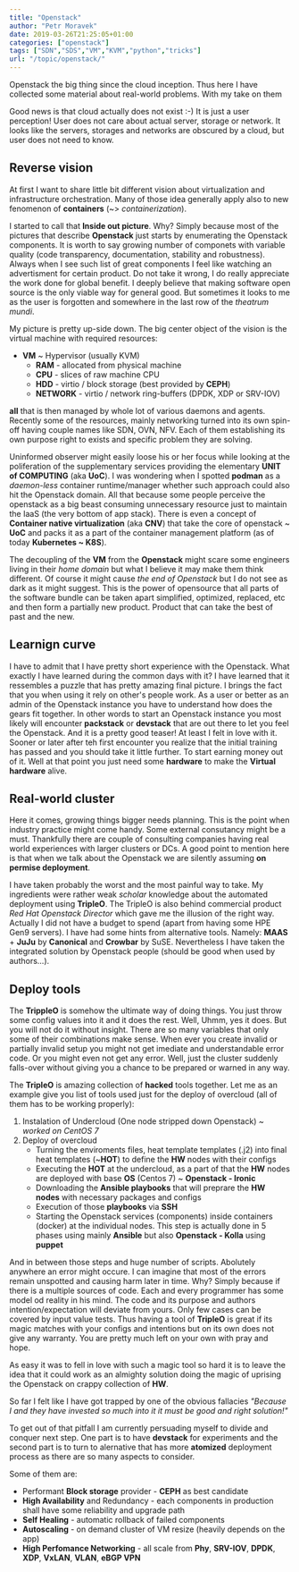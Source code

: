 ```yaml
---
title: "Openstack"
author: "Petr Moravek"
date: 2019-03-26T21:25:05+01:00
categories: ["openstack"]
tags: ["SDN","SDS","VM","KVM","python","tricks"]
url: "/topic/openstack/"
---
```


Openstack the big thing since the cloud inception. Thus here I have collected some material
about real-world problems. With my take on them

<!--more-->

Good news is that cloud actually does not exist :-) It is just a user perception! User does not care about actual server, storage or network. It looks like the servers, storages and networks are obscured by a cloud, but user does not need to know.

## Reverse vision

At first I want to share little bit different vision about virtualization and infrastructure orchestration. Many of those idea generally apply also to new fenomenon of __containers__ (~> _containerization_).

I started to call that __Inside out picture__. Why? Simply because most of the pictures that describe __Openstack__ just starts by enumerating the Openstack components. It is worth to say growing number of componets with variable quality (code transparency, documentation, stability and robustness). Always when I see such list of great components I feel like watching an advertisment for certain product. Do not take it wrong, I do really appreciate the work done for global benefit. I deeply believe that making software open source is the only viable way for general good. But sometimes it looks to me as the user is forgotten and somewhere in the last row of the _theatrum mundi_.

My picture is pretty up-side down. The big center object of the vision is the virtual machine with required resources:

* __VM__ ~ Hypervisor (usually KVM)
	* __RAM__ - allocated from physical machine
	* __CPU__ - slices of raw machine CPU
	* __HDD__ - virtio / block storage (best provided by __CEPH__)
	* __NETWORK__ - virtio / network ring-buffers (DPDK, XDP or SRV-IOV)

__all__ that is then managed by whole lot of various daemons and agents. Recently some of the resources, mainly networking turned into its own spin-off having couple names like SDN, OVN, NFV. Each of them establishing its own purpose right to exists and specific problem they are solving.

Uninformed observer might easily loose his or her focus while looking at the poliferation of the supplementary services providing the elementary __UNIT of COMPUTING__ (aka __UoC__). I was wondering when I spotted __podman__ as a _daemon-less_ container runtime/manager whether such approach could also hit the Openstack domain. All that because some people perceive the openstack as a big beast consuming unnecessary resource just to maintain the IaaS (the very bottom of app stack). There is even a concept of __Container native virtualization__ (aka __CNV__) that take the core of openstack ~ __UoC__ and packs it as a part of the container management platform (as of today __Kubernetes ~ K8S__).

The decoupling of the __VM__ from the __Openstack__ might scare some engineers living in their _home domain_ but what I believe it may make them think different. Of course it might cause _the end of Openstack_ but I do not see as dark as it might suggest. This is the power of opensource that all parts of the software bundle can be taken apart simplified, optimized, replaced, etc and then form a partially new product. Product that can take the best of past and the new.

## Learnign curve 

I have to admit that I have pretty short experience with the Openstack. What exactly I have learned during the common days with it? I have learned that it ressembles a puzzle that has pretty amazing final picture. I brings the fact that you when using it rely on other's people work. As a user or better as an admin of the Openstack instance you have to understand how does the gears fit together. In other words to start an Openstack instance you most likely will encounter __packstack__ or __devstack__ that are out there to let you feel the Openstack. And it is a pretty good teaser! At least I felt in love with it. Sooner or later after teh first encounter you realize that the initial training has passed and you should take it little further. To start earning money out of it. Well at that point you just need some __hardware__ to make the __Virtual hardware__ alive.

## Real-world cluster

Here it comes, growing things bigger needs planning. This is the point when industry practice might come handy. Some external consutancy might be a must. Thankfully there are couple of consulting companies having real world experiences with larger clusters or DCs. A good point to mention here is that when we talk about the Openstack we are silently assuming __on permise deployment__.

I have taken probably the worst and the most painful way to take. My ingredients were rather weak _scholar_ knowledge about the automated deployment using __TripleO__. The TripleO is also behind commercial product _Red Hat Openstack Director_ which gave me the illusion of the right way. Actually I did not have a budget to spend (apart from having some HPE Gen9 servers). I have had some hints from alternative tools. Namely: __MAAS__ + __JuJu__ by __Canonical__ and __Crowbar__ by SuSE. Nevertheless I have taken the integrated solution by Openstack people (should be good when used by authors...).

## Deploy tools

The __TrippleO__ is somehow the ultimate way of doing things. You just throw some config values into it and it does the rest. Well, Uhmm, yes it does. But you will not do it without insight. There are so many variables that only some of their combinations make sense. When ever you create invalid or partially invalid setup you might not get imediate and understandable error code. Or you might even not get any error. Well, just the cluster suddenly falls-over without giving you a chance to be prepared or warned in any way.

The __TripleO__ is amazing collection of __hacked__ tools together. Let me as an example give you list of tools used just for the deploy of overcloud (all of them has to be working properly):

1. Instalation of Undercloud (One node stripped down Openstack) _~ worked on CentOS 7_
2. Deploy of overcloud
	* Turning the enviroments files, heat template templates (.j2) into final heat templates (~__HOT__) to define the __HW__ nodes with their configs
	* Executing the __HOT__ at the undercloud, as a part of that the __HW__ nodes are deployed with base __OS__ (Centos 7) ~ __Openstack - Ironic__
	* Downloading the __Ansible playbooks__ that will preprare the __HW nodes__ with necessary packages and configs
	* Execution of those __playbooks__ via __SSH__
	* Starting the Openstack services (components) inside containers (docker) at the individual nodes. This step is actually done in 5 phases using mainly __Ansible__ but also __Openstack - Kolla__ using __puppet__

And in between those steps and huge number of scripts. Abolutely anywhere an error might occure. I can imagine that most of the errors remain unspotted and causing harm later in time. Why? Simply because if there is a multiple sources of code. Each and every programmer has some model od reality in his mind. The code and its purpose and authors intention/expectation will deviate from yours. Only few cases can be covered by input value tests. Thus having a tool of __TripleO__ is great if its magic matches with your configs and intentions but on its own does not give any warranty. You are pretty much left on your own with pray and hope.

As easy it was to fell in love with such a magic tool so hard it is to leave the idea that it could work as an almighty solution doing the magic of uprising the Openstack on crappy collection of __HW__.

So far I felt like I have got trapped by one of the obvious fallacies _"Because I and they have invested so much into it it must be good and right solution!"_

To get out of that pitfall I am currently persuading myself to divide and conquer next step. One part is to have __devstack__ for experiments and the second part is to turn to alernative that has more __atomized__ deployment process as there are so many aspects to consider.

Some of them are:

* Performant __Block storage__ provider - __CEPH__ as best candidate
* __High Availability__ and Redundancy - each components in production shall have some reliability and upgrade path
* __Self Healing__ - automatic rollback of failed components
* __Autoscaling__ - on demand cluster of VM resize (heavily depends on the app)
* __High Perfomance Networking__ - all scale from __Phy__, __SRV-IOV__, __DPDK__, __XDP__, __VxLAN__, __VLAN__, __eBGP VPN__ 
